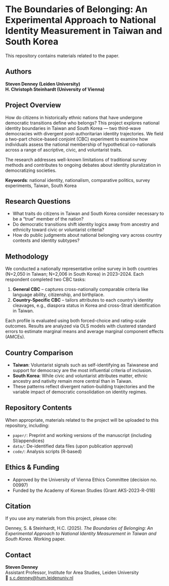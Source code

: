 # The Boundaries of Belonging: An Experimental Approach to National Identity Measurement in Taiwan and South Korea

This repository contains materials related to the paper.

## Authors
**Steven Denney (Leiden University)**  
**H. Christoph Steinhardt (University of Vienna)**  

## Project Overview

How do citizens in historically ethnic nations that have undergone democratic transitions define who belongs? This project explores national identity boundaries in Taiwan and South Korea — two third-wave democracies with divergent post-authoritarian identity trajectories. We field a two-part choice-based conjoint (CBC) experiment to examine how individuals assess the national membership of hypothetical co-nationals across a range of ascriptive, civic, and voluntarist traits.

The research addresses well-known limitations of traditional survey methods and contributes to ongoing debates about identity pluralization in democratizing societies.

**Keywords**: national identity, nationalism, comparative politics, survey experiments, Taiwan, South Korea

## Research Questions

- What traits do citizens in Taiwan and South Korea consider necessary to be a “true” member of the nation?
- Do democratic transitions shift identity logics away from ancestry and ethnicity toward civic or voluntarist criteria?
- How do public judgments about national belonging vary across country contexts and identity subtypes?

## Methodology

We conducted a nationally representative online survey in both countries (N=2,050 in Taiwan; N=2,006 in South Korea) in 2023–2024. Each respondent completed two CBC tasks:

1. **General CBC** – captures cross-nationally comparable criteria like language ability, citizenship, and birthplace.  
2. **Country-Specific CBC** – tailors attributes to each country’s identity cleavages, e.g., diaspora status in Korea and cross-Strait identification in Taiwan.

Each profile is evaluated using both forced-choice and rating-scale outcomes. Results are analyzed via OLS models with clustered standard errors to estimate marginal means and average marginal component effects (AMCEs).

## Country Comparison

- **Taiwan**: Voluntarist signals such as self-identifying as Taiwanese and support for democracy are the most influential criteria of inclusion.
- **South Korea**: While civic and voluntarist attributes matter, ethnic ancestry and nativity remain more central than in Taiwan.
- These patterns reflect divergent nation-building trajectories and the variable impact of democratic consolidation on identity regimes.

## Repository Contents

When appropriate, materials related to the project will be uploaded to this repository, including:

- `paper/`: Preprint and working versions of the manuscript (including SI/appendices)
- `data/`: De-identified data files (upon publication approval)
- `code/`: Analysis scripts (R-based)

## Ethics & Funding

- Approved by the University of Vienna Ethics Committee (decision no. 00997)  
- Funded by the Academy of Korean Studies (Grant AKS-2023-R-018)

## Citation

If you use any materials from this project, please cite:

Denney, S. & Steinhardt, H.C. (2025). *The Boundaries of Belonging: An Experimental Approach to National Identity Measurement in Taiwan and South Korea*. Working paper.

## Contact

**Steven Denney**  
Assistant Professor, Institute for Area Studies, Leiden University  
📧 s.c.denney@hum.leidenuniv.nl  
